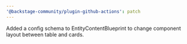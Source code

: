 ```yaml
---
'@backstage-community/plugin-github-actions': patch
---
```


Added a config schema to EntityContentBlueprint to change component layout between table and cards.
